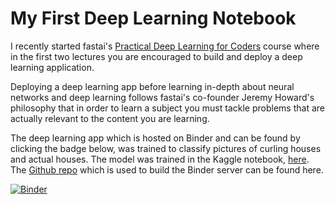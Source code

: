 # My First Deep Learning Notebook

I recently started fastai's [Practical Deep Learning for Coders](https://course.fast.ai/) course where in the first two lectures you are encouraged to build and deploy a deep learning application. 

Deploying a deep learning app before learning in-depth about neural networks and deep learning follows fastai's co-founder Jeremy Howard's philosophy that in order to learn a subject you must tackle problems that are actually relevant to the content you are learning.

The deep learning app which is hosted on Binder and can be found by clicking the badge below, was trained to classify pictures of curling houses and actual houses. The model was trained in the Kaggle notebook, [here](https://www.kaggle.com/code/robertcurrie/my-first-deep-learning-notebook). The [Github repo](https://github.com/calicorob/curling-classifier) which is used to build the Binder server can be found here.

[![Binder](https://mybinder.org/badge_logo.svg)](https://mybinder.org/v2/gh/calicorob/curling-classifier/HEAD?urlpath=voila%2Frender%2Fmy_first_deep_learning_notebook.ipynb)